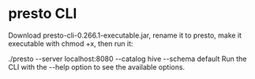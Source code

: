 # presto CLI

Download presto-cli-0.266.1-executable.jar, rename it to presto, make it executable with chmod +x, then run it:

./presto --server localhost:8080 --catalog hive --schema default
Run the CLI with the --help option to see the available options.
